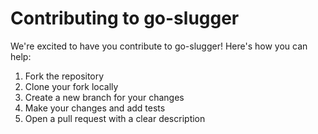 # Contributing to go-slugger

We're excited to have you contribute to go-slugger! Here's how you can help:

1. Fork the repository
2. Clone your fork locally
3. Create a new branch for your changes
4. Make your changes and add tests
5. Open a pull request with a clear description

